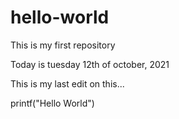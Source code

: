# hello-world
This is my first repository

Today is tuesday 12th of october, 2021

This is my last edit on this...

printf("Hello World")
